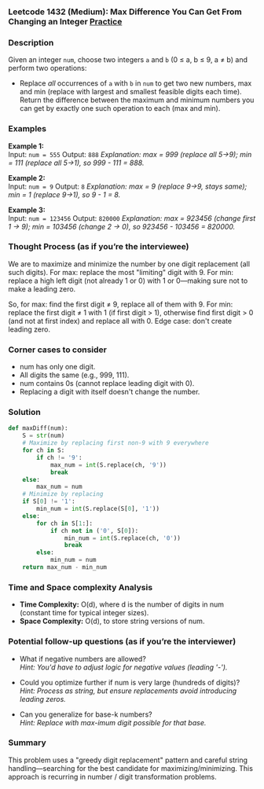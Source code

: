 ### Leetcode 1432 (Medium): Max Difference You Can Get From Changing an Integer [Practice](https://leetcode.com/problems/max-difference-you-can-get-from-changing-an-integer)

### Description  
Given an integer `num`, choose two integers `a` and `b` (0 ≤ a, b ≤ 9, a ≠ b) and perform two operations:
- Replace *all* occurrences of `a` with `b` in `num` to get two new numbers, max and min (replace with largest and smallest feasible digits each time).
Return the difference between the maximum and minimum numbers you can get by exactly one such operation to each (max and min).

### Examples  
**Example 1:**  
Input: `num = 555`
Output: `888`
*Explanation: max = 999 (replace all 5→9); min = 111 (replace all 5→1), so 999 - 111 = 888.*

**Example 2:**  
Input: `num = 9`
Output: `8`
*Explanation: max = 9 (replace 9→9, stays same); min = 1 (replace 9→1), so 9 - 1 = 8.*

**Example 3:**  
Input: `num = 123456`
Output: `820000`
*Explanation: max = 923456 (change first 1 → 9); min = 103456 (change 2 → 0), so 923456 - 103456 = 820000.*

### Thought Process (as if you’re the interviewee)  
We are to maximize and minimize the number by one digit replacement (all such digits). For max: replace the most "limiting" digit with 9. For min: replace a high left digit (not already 1 or 0) with 1 or 0—making sure not to make a leading zero.

So, for max: find the first digit ≠ 9, replace all of them with 9.
For min: replace the first digit ≠ 1 with 1 (if first digit > 1), otherwise find first digit > 0 (and not at first index) and replace all with 0.
Edge case: don't create leading zero.

### Corner cases to consider  
- num has only one digit.
- All digits the same (e.g., 999, 111).
- num contains 0s (cannot replace leading digit with 0).
- Replacing a digit with itself doesn't change the number.

### Solution

```python
def maxDiff(num):
    S = str(num)
    # Maximize by replacing first non-9 with 9 everywhere
    for ch in S:
        if ch != '9':
            max_num = int(S.replace(ch, '9'))
            break
    else:
        max_num = num
    # Minimize by replacing
    if S[0] != '1':
        min_num = int(S.replace(S[0], '1'))
    else:
        for ch in S[1:]:
            if ch not in ('0', S[0]):
                min_num = int(S.replace(ch, '0'))
                break
        else:
            min_num = num
    return max_num - min_num
```

### Time and Space complexity Analysis  
- **Time Complexity:** O(d), where d is the number of digits in num (constant time for typical integer sizes).
- **Space Complexity:** O(d), to store string versions of num.

### Potential follow-up questions (as if you’re the interviewer)  
- What if negative numbers are allowed?  
  *Hint: You'd have to adjust logic for negative values (leading '-').*

- Could you optimize further if num is very large (hundreds of digits)?  
  *Hint: Process as string, but ensure replacements avoid introducing leading zeros.*

- Can you generalize for base-k numbers?  
  *Hint: Replace with max-imum digit possible for that base.*

### Summary
This problem uses a "greedy digit replacement" pattern and careful string handling—searching for the best candidate for maximizing/minimizing. This approach is recurring in number / digit transformation problems.